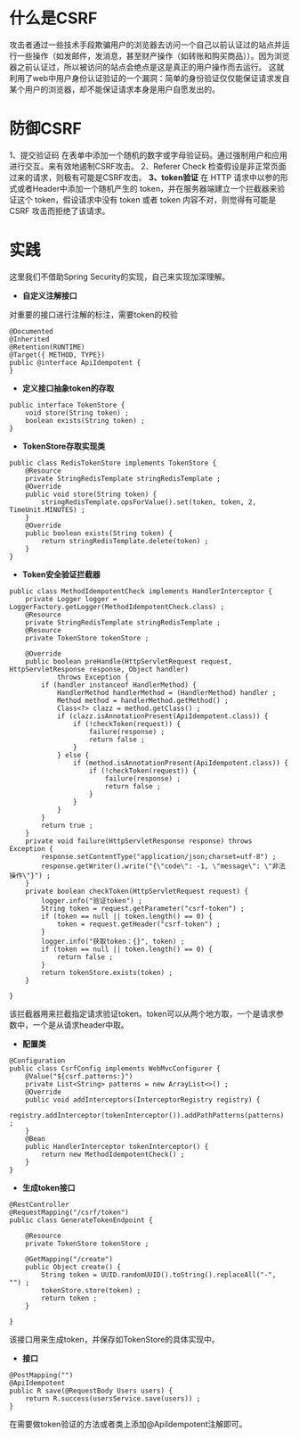# 什么是CSRF

攻击者通过一些技术手段欺骗用户的浏览器去访问一个自己以前认证过的站点并运行一些操作（如发邮件，发消息，甚至财产操作（如转账和购买商品））。因为浏览器之前认证过，所以被访问的站点会绝点是这是真正的用户操作而去运行。
这就利用了web中用户身份认证验证的一个漏洞：简单的身份验证仅仅能保证请求发自某个用户的浏览器，却不能保证请求本身是用户自愿发出的。



# 防御CSRF

1、提交验证码
在表单中添加一个随机的数字或字母验证码。通过强制用户和应用进行交互。来有效地遏制CSRF攻击。
2、Referer Check
检查假设是非正常页面过来的请求，则极有可能是CSRF攻击。
**3、token验证**
在 HTTP 请求中以参的形式或者Header中添加一个随机产生的 token，并在服务器端建立一个拦截器来验证这个 token，假设请求中没有 token 或者 token 内容不对，则觉得有可能是 CSRF 攻击而拒绝了该请求。

# 实践

这里我们不借助Spring Security的实现，自己来实现加深理解。

- **自定义注解接口**

对重要的接口进行注解的标注，需要token的校验

```
@Documented
@Inherited
@Retention(RUNTIME)
@Target({ METHOD, TYPE})
public @interface ApiIdempotent {
}
```

- **定义接口抽象token的存取**

```
public interface TokenStore {
	void store(String token) ;
	boolean exists(String token) ;
}
```

- **TokenStore存取实现类**

```
public class RedisTokenStore implements TokenStore {
	@Resource
	private StringRedisTemplate stringRedisTemplate ;
	@Override
	public void store(String token) {
		stringRedisTemplate.opsForValue().set(token, token, 2, TimeUnit.MINUTES) ;
	}
	@Override
	public boolean exists(String token) {
		return stringRedisTemplate.delete(token) ;
	}
}
```

- **Token安全验证拦截器**

```
public class MethodIdempotentCheck implements HandlerInterceptor {
	private Logger logger = LoggerFactory.getLogger(MethodIdempotentCheck.class) ;
	@Resource
	private StringRedisTemplate stringRedisTemplate ;
	@Resource
	private TokenStore tokenStore ;
	
	@Override
	public boolean preHandle(HttpServletRequest request, HttpServletResponse response, Object handler)
			throws Exception {
		if (handler instanceof HandlerMethod) {
			HandlerMethod handlerMethod = (HandlerMethod) handler ;
			Method method = handlerMethod.getMethod() ;
			Class<?> clazz = method.getClass() ;
			if (clazz.isAnnotationPresent(ApiIdempotent.class)) {
				if (!checkToken(request)) {
					failure(response) ;
					return false ;
				}
			} else {
				if (method.isAnnotationPresent(ApiIdempotent.class)) {
					if (!checkToken(request)) {
						failure(response) ;
						return false ;
					}
				}
			}
		}
		return true ;
	}
	private void failure(HttpServletResponse response) throws Exception {
		response.setContentType("application/json;charset=utf-8") ;
		response.getWriter().write("{\"code\": -1, \"message\": \"非法操作\"}") ;
	}
	private boolean checkToken(HttpServletRequest request) {
		logger.info("验证token") ;
		String token = request.getParameter("csrf-token") ;
		if (token == null || token.length() == 0) {
			token = request.getHeader("csrf-token") ;
		}
		logger.info("获取token：{}", token) ;
		if (token == null || token.length() == 0) {
			return false ;
		}
		return tokenStore.exists(token) ;
	}
	
}
```

该拦截器用来拦截指定请求验证token。token可以从两个地方取，一个是请求参数中，一个是从请求header中取。

- **配置类**

```
@Configuration
public class CsrfConfig implements WebMvcConfigurer {
	@Value("${csrf.patterns:}")
	private List<String> patterns = new ArrayList<>() ; 
	@Override
	public void addInterceptors(InterceptorRegistry registry) {
		registry.addInterceptor(tokenInterceptor()).addPathPatterns(patterns) ;
	}
	@Bean
	public HandlerInterceptor tokenInterceptor() {
		return new MethodIdempotentCheck() ;
	}
}
```

- **生成token接口**

```
@RestController
@RequestMapping("/csrf/token")
public class GenerateTokenEndpoint {
	
	@Resource
	private TokenStore tokenStore ;
	
	@GetMapping("/create")
	public Object create() {
		String token = UUID.randomUUID().toString().replaceAll("-", "") ;
		tokenStore.store(token) ;
		return token ;
	}
	
}
```

该接口用来生成token，并保存如TokenStore的具体实现中。

- **接口**

```
@PostMapping("")
@ApiIdempotent
public R save(@RequestBody Users users) {
	return R.success(usersService.save(users)) ;
}
```

在需要做token验证的方法或者类上添加@ApiIdempotent注解即可。







